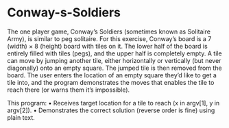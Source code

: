 # Conway-s-Soldiers

The one player game, Conway’s Soldiers (sometimes known as Solitaire Army), is similar to peg
solitaire. For this exercise, Conway’s board is a 7 (width) × 8 (height) board with tiles on it. The
lower half of the board is entirely filled with tiles (pegs), and the upper half is completely empty.
A tile can move by jumping another tile, either horizontally or vertically (but never diagonally)
onto an empty square. The jumped tile is then removed from the board.
The user enters the location of an empty square they’d like to get a tile into, and the program
demonstrates the moves that enables the tile to reach there (or warns them it’s impossible).

This program:
• Receives  target location for a tile to reach (x in argv[1], y in argv[2]).
• Demonstrates the correct solution (reverse order is fine) using plain text.
